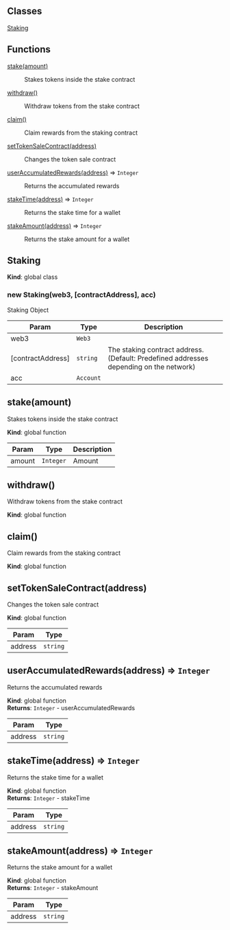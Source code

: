 ## Classes

<dl>
<dt><a href="#Staking">Staking</a></dt>
<dd></dd>
</dl>

## Functions

<dl>
<dt><a href="#stake">stake(amount)</a></dt>
<dd><p>Stakes tokens inside the stake contract</p>
</dd>
<dt><a href="#withdraw">withdraw()</a></dt>
<dd><p>Withdraw tokens from the stake contract</p>
</dd>
<dt><a href="#claim">claim()</a></dt>
<dd><p>Claim rewards from the staking contract</p>
</dd>
<dt><a href="#setTokenSaleContract">setTokenSaleContract(address)</a></dt>
<dd><p>Changes the token sale contract</p>
</dd>
<dt><a href="#userAccumulatedRewards">userAccumulatedRewards(address)</a> ⇒ <code>Integer</code></dt>
<dd><p>Returns the accumulated rewards</p>
</dd>
<dt><a href="#stakeTime">stakeTime(address)</a> ⇒ <code>Integer</code></dt>
<dd><p>Returns the stake time for a wallet</p>
</dd>
<dt><a href="#stakeAmount">stakeAmount(address)</a> ⇒ <code>Integer</code></dt>
<dd><p>Returns the stake amount for a wallet</p>
</dd>
</dl>

<a name="Staking"></a>

## Staking
**Kind**: global class  
<a name="new_Staking_new"></a>

### new Staking(web3, [contractAddress], acc)
Staking Object


| Param | Type | Description |
| --- | --- | --- |
| web3 | <code>Web3</code> |  |
| [contractAddress] | <code>string</code> | The staking contract address. (Default: Predefined addresses depending on the network) |
| acc | <code>Account</code> |  |

<a name="stake"></a>

## stake(amount)
Stakes tokens inside the stake contract

**Kind**: global function  

| Param | Type | Description |
| --- | --- | --- |
| amount | <code>Integer</code> | Amount |

<a name="withdraw"></a>

## withdraw()
Withdraw tokens from the stake contract

**Kind**: global function  
<a name="claim"></a>

## claim()
Claim rewards from the staking contract

**Kind**: global function  
<a name="setTokenSaleContract"></a>

## setTokenSaleContract(address)
Changes the token sale contract

**Kind**: global function  

| Param | Type |
| --- | --- |
| address | <code>string</code> | 

<a name="userAccumulatedRewards"></a>

## userAccumulatedRewards(address) ⇒ <code>Integer</code>
Returns the accumulated rewards

**Kind**: global function  
**Returns**: <code>Integer</code> - userAccumulatedRewards  

| Param | Type |
| --- | --- |
| address | <code>string</code> | 

<a name="stakeTime"></a>

## stakeTime(address) ⇒ <code>Integer</code>
Returns the stake time for a wallet

**Kind**: global function  
**Returns**: <code>Integer</code> - stakeTime  

| Param | Type |
| --- | --- |
| address | <code>string</code> | 

<a name="stakeAmount"></a>

## stakeAmount(address) ⇒ <code>Integer</code>
Returns the stake amount for a wallet

**Kind**: global function  
**Returns**: <code>Integer</code> - stakeAmount  

| Param | Type |
| --- | --- |
| address | <code>string</code> | 

